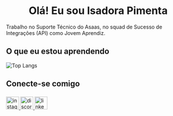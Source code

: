 <h1 align="center">Olá! Eu sou Isadora Pimenta</h1>
Trabalho no Suporte Técnico do Asaas, no squad de Sucesso de Integrações (API) como Jovem Aprendiz.

## O que eu estou aprendendo
  
![Top Langs](https://github-readme-stats-git-masterrstaa-rickstaa.vercel.app/api/top-langs/?username=isaOliveira&layout=compact&bg_color=000&border_color=ff0000&title_color=E94D5F&text_color=FFF)

## Conecte-se comigo

###
<div align="left">
  <a href="https://www.instagram.com/isa.pm/" target="_blank">
    <img src="https://img.shields.io/static/v1?message=Instagram&logo=instagram&label=&color=E4405F&logoColor=white&labelColor=&style=for-the-badge" height="35" alt="instagram logo"  />
  </a>
  <a href="https://discord.com/channels/@isa_pimenta" target="_blank">
    <img src="https://img.shields.io/static/v1?message=Discord&logo=discord&label=&color=7289DA&logoColor=white&labelColor=&style=for-the-badge" height="35" alt="discord logo"  />
  </a>
  <a href="https://www.linkedin.com/in/isadorapdeoliveira/" target="_blank">
    <img src="https://img.shields.io/static/v1?message=LinkedIn&logo=linkedin&label=&color=0077B5&logoColor=white&labelColor=&style=for-the-badge" height="35" alt="linkedin logo"  />
  </a>
</div>

###
